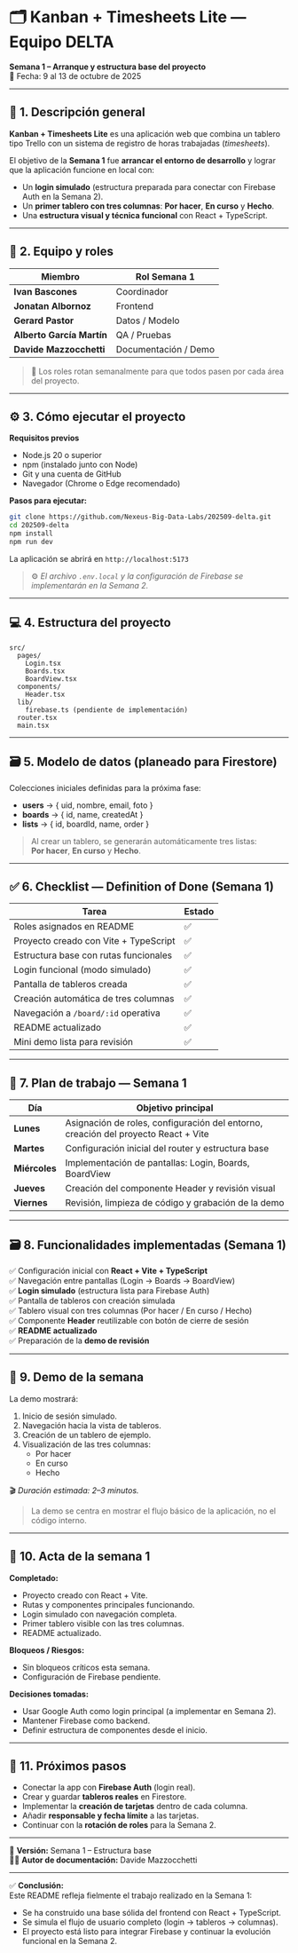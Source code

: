 # 🗂️ Kanban + Timesheets Lite — Equipo DELTA

**Semana 1 – Arranque y estructura base del proyecto**  
📅 Fecha: 9 al 13 de octubre de 2025  

---

## 🧭 1. Descripción general

**Kanban + Timesheets Lite** es una aplicación web que combina un tablero tipo Trello con un sistema de registro de horas trabajadas (*timesheets*).

El objetivo de la **Semana 1** fue **arrancar el entorno de desarrollo** y lograr que la aplicación funcione en local con:
- Un **login simulado** (estructura preparada para conectar con Firebase Auth en la Semana 2).  
- Un **primer tablero con tres columnas**: **Por hacer**, **En curso** y **Hecho**.  
- Una **estructura visual y técnica funcional** con React + TypeScript.

---

## 👥 2. Equipo y roles

| Miembro | Rol Semana 1 |
|----------|---------------|
| **Ivan Bascones**  | Coordinador | https://github.com/ivanBasCub |
| **Jonatan Albornoz**  | Frontend | https://github.com/electroalbor |
| **Gerard Pastor** | Datos / Modelo | https://github.com/gpastoraltarriba |
| **Alberto García Martín**  | QA / Pruebas | https://github.com/albertogarciamartin |
| **Davide Mazzocchetti** | Documentación / Demo | https://github.com/DvdMzz17 |

> 🔄 Los roles rotan semanalmente para que todos pasen por cada área del proyecto.

---

## ⚙️ 3. Cómo ejecutar el proyecto

**Requisitos previos**
- Node.js 20 o superior  
- npm (instalado junto con Node)
- Git y una cuenta de GitHub
- Navegador (Chrome o Edge recomendado)

**Pasos para ejecutar:**
```bash
git clone https://github.com/Nexeus-Big-Data-Labs/202509-delta.git
cd 202509-delta
npm install
npm run dev
```

La aplicación se abrirá en `http://localhost:5173`

> ⚙️ *El archivo `.env.local` y la configuración de Firebase se implementarán en la Semana 2.*

---

## 💻 4. Estructura del proyecto

```
src/
  pages/
    Login.tsx
    Boards.tsx
    BoardView.tsx
  components/
    Header.tsx
  lib/
    firebase.ts (pendiente de implementación)
  router.tsx
  main.tsx
```

---

## 🗃️ 5. Modelo de datos (planeado para Firestore)

Colecciones iniciales definidas para la próxima fase:

- **users** → { uid, nombre, email, foto }  
- **boards** → { id, name, createdAt }  
- **lists** → { id, boardId, name, order }

> Al crear un tablero, se generarán automáticamente tres listas:  
> **Por hacer**, **En curso** y **Hecho**.

---

## ✅ 6. Checklist — Definition of Done (Semana 1)

| Tarea | Estado |
|---|---|
| Roles asignados en README | ✅ |
| Proyecto creado con Vite + TypeScript | ✅ |
| Estructura base con rutas funcionales | ✅ |
| Login funcional (modo simulado) | ✅ |
| Pantalla de tableros creada | ✅ |
| Creación automática de tres columnas | ✅ |
| Navegación a `/board/:id` operativa | ✅ |
| README actualizado | ✅ |
| Mini demo lista para revisión | ✅ |

---

## 📆 7. Plan de trabajo — Semana 1

| Día | Objetivo principal |
|-----|--------------------|
| **Lunes** | Asignación de roles, configuración del entorno, creación del proyecto React + Vite |
| **Martes** | Configuración inicial del router y estructura base |
| **Miércoles** | Implementación de pantallas: Login, Boards, BoardView |
| **Jueves** | Creación del componente Header y revisión visual |
| **Viernes** | Revisión, limpieza de código y grabación de la demo |

---

## 🗃️ 8. Funcionalidades implementadas (Semana 1)

✅ Configuración inicial con **React + Vite + TypeScript**  
✅ Navegación entre pantallas (Login → Boards → BoardView)  
✅ **Login simulado** (estructura lista para Firebase Auth)  
✅ Pantalla de tableros con creación simulada  
✅ Tablero visual con tres columnas (Por hacer / En curso / Hecho)  
✅ Componente **Header** reutilizable con botón de cierre de sesión  
✅ **README actualizado**  
✅ Preparación de la **demo de revisión**

---

## 🎥 9. Demo de la semana

La demo mostrará:
1. Inicio de sesión simulado.  
2. Navegación hacia la vista de tableros.  
3. Creación de un tablero de ejemplo.  
4. Visualización de las tres columnas:  
   - Por hacer  
   - En curso  
   - Hecho  

🎬 *Duración estimada: 2–3 minutos.*

> La demo se centra en mostrar el flujo básico de la aplicación, no el código interno.

---

## 🧾 10. Acta de la semana 1

**Completado:**
- Proyecto creado con React + Vite.  
- Rutas y componentes principales funcionando.  
- Login simulado con navegación completa.  
- Primer tablero visible con las tres columnas.  
- README actualizado.  

**Bloqueos / Riesgos:**
- Sin bloqueos críticos esta semana.  
- Configuración de Firebase pendiente.  

**Decisiones tomadas:**
- Usar Google Auth como login principal (a implementar en Semana 2).  
- Mantener Firebase como backend.  
- Definir estructura de componentes desde el inicio.

---

## 🚀 11. Próximos pasos

- Conectar la app con **Firebase Auth** (login real).  
- Crear y guardar **tableros reales** en Firestore.  
- Implementar la **creación de tarjetas** dentro de cada columna.  
- Añadir **responsable y fecha límite** a las tarjetas.  
- Continuar con la **rotación de roles** para la Semana 2.

---

📄 **Versión:** Semana 1 – Estructura base  
👨‍💻 **Autor de documentación:** Davide Mazzocchetti  

---

✅ **Conclusión:**  
Este README refleja fielmente el trabajo realizado en la Semana 1:  
- Se ha construido una base sólida del frontend con React + TypeScript.  
- Se simula el flujo de usuario completo (login → tableros → columnas).  
- El proyecto está listo para integrar Firebase y continuar la evolución funcional en la Semana 2.

